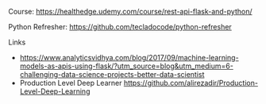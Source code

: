 Course: https://healthedge.udemy.com/course/rest-api-flask-and-python/

Python Refresher: https://github.com/tecladocode/python-refresher


Links
* https://www.analyticsvidhya.com/blog/2017/09/machine-learning-models-as-apis-using-flask/?utm_source=blog&utm_medium=6-challenging-data-science-projects-better-data-scientist
* Production Level Deep Learner https://github.com/alirezadir/Production-Level-Deep-Learning









